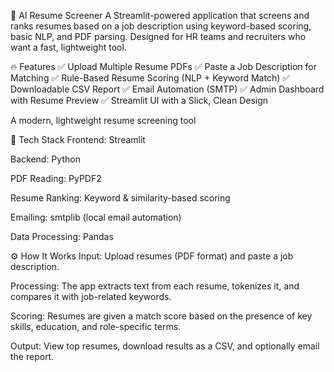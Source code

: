 🧠 AI Resume Screener
A Streamlit-powered application that screens and ranks resumes based on a job description using keyword-based scoring, basic NLP, and PDF parsing. Designed for HR teams and recruiters who want a fast, lightweight tool.

🔥 Features
✅ Upload Multiple Resume PDFs
✅ Paste a Job Description for Matching
✅ Rule-Based Resume Scoring (NLP + Keyword Match)
✅ Downloadable CSV Report
✅ Email Automation (SMTP)
✅ Admin Dashboard with Resume Preview
✅ Streamlit UI with a Slick, Clean Design

A modern, lightweight resume screening tool

🚀 Tech Stack
Frontend: Streamlit

Backend: Python

PDF Reading: PyPDF2

Resume Ranking: Keyword & similarity-based scoring

Emailing: smtplib (local email automation)

Data Processing: Pandas


⚙️ How It Works
Input: Upload resumes (PDF format) and paste a job description.

Processing: The app extracts text from each resume, tokenizes it, and compares it with job-related keywords.

Scoring: Resumes are given a match score based on the presence of key skills, education, and role-specific terms.

Output: View top resumes, download results as a CSV, and optionally email the report.
